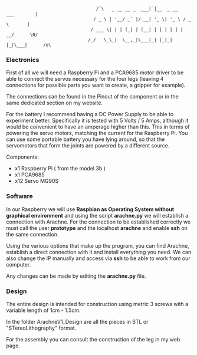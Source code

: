 
                                       _                   _                
                                      / \   _ __ __ _  ___| |__  _ __   ___        | 
                                     / _ \ | '__/ _` |/ __| '_ \| '_ \ / _ \       |
                                    / ___ \| | | (_| | (__| | | | | | |  __/      \0/
                                   /_/   \_\_|  \__,_|\___|_| |_|_| |_|\___|      /o\

### Electronics 

First of all we will need a Raspberry Pi and a PCA9685 motor driver to be able to connect the servos necessary for the four legs (leaving 4 connections for possible parts you want to create, a gripper for example).

The connections can be found in the Pinout of the component or in the same dedicated section on my website.

For the battery I recommend having a DC Power Supply to be able to experiment better. Specifically it is tested with 5 Volts / 5 Amps, although it would be convenient to have an amperage higher than this. This in terms of powering the servo motors, matching the current for the Raspberry Pi. You can use some portable battery you have lying around, so that the servomotors that form the joints are powered by a different source.

Components:

+ x1 Raspberry Pi ( from the model 3b )
+ x1 PCA9685
+ x12 Servo MG90S

### Software

In our Raspberry we will use **Raspbian as Operating System without graphical environment** and using the script **arachne.py** we will establish a connection with Arachne. For the connection to be established correctly we must call the user **prototype** and the localhost **arachne** and enable **ssh** on the same connection.

Using the various options that make up the program, you can find Arachne, establish a direct connection with it and install everything you need. We can also change the IP manually and access via **ssh** to be able to work from our computer.

Any changes can be made by editing the **arachne.py** file.

### Design

The entire design is intended for construction using metric 3 screws with a variable length of 1cm - 1.5cm.

In the folder ArachneV1_Design are all the pieces in STL or "STereoLithography" format. 

For the assembly you can consult the construction of the leg in my web page.

